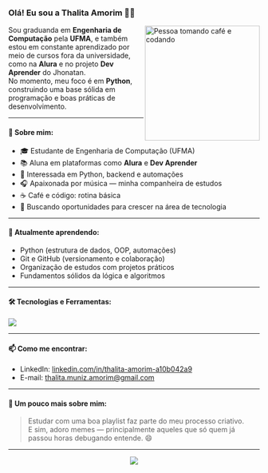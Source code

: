 ### Olá! Eu sou a Thalita Amorim 👩‍💻

<img align="right" src="https://media.giphy.com/media/3oriO0OEd9QIDdllqo/giphy.gif" width="230" alt="Pessoa tomando café e codando">

Sou graduanda em **Engenharia de Computação** pela **UFMA**, e também estou em constante aprendizado por meio de cursos fora da universidade, como na **Alura** e no projeto **Dev Aprender** do Jhonatan.  
No momento, meu foco é em **Python**, construindo uma base sólida em programação e boas práticas de desenvolvimento.

---

#### 💼 Sobre mim:
- 🎓 Estudante de Engenharia de Computação (UFMA)
- 📚 Aluna em plataformas como **Alura** e **Dev Aprender**
- 🐍 Interessada em Python, backend e automações
- 🎧 Apaixonada por música — minha companheira de estudos
- ☕ Café e código: rotina básica
- 🧩 Buscando oportunidades para crescer na área de tecnologia

---

#### 🧠 Atualmente aprendendo:
- Python (estrutura de dados, OOP, automações)
- Git e GitHub (versionamento e colaboração)
- Organização de estudos com projetos práticos
- Fundamentos sólidos da lógica e algoritmos

---

#### 🛠️ Tecnologias e Ferramentas:
<img src="https://skillicons.dev/icons?i=python,git,github,vscode,macos" />

---

#### 📫 Como me encontrar:
- LinkedIn: [linkedin.com/in/thalita-amorim-a10b042a9](https://www.linkedin.com/in/thalita-amorim-a10b042a9/)
- E-mail: thalita.muniz.amorim@gmail.com

---

#### 🎵 Um pouco mais sobre mim:
> Estudar com uma boa playlist faz parte do meu processo criativo.  
> E sim, adoro memes — principalmente aqueles que só quem já passou horas debugando entende. 😄

---

<p align="center">
  <img src="https://readme-typing-svg.herokuapp.com?font=Fira+Code&weight=500&size=20&pause=1000&color=68D391&center=true&vCenter=true&width=435&lines=Evoluindo+um+commit+de+cada+vez...;Codando+ao+som+de+m%C3%BAsica+e+caf%C3%A9.">
</p>
